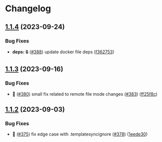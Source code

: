 # Changelog

## [1.1.4](https://github.com/andreas-augustin-dev/actions-template-sync-fork/compare/v1.1.3...v1.1.4) (2023-09-24)


### Bug Fixes

* **deps:** :lock: ([#388](https://github.com/andreas-augustin-dev/actions-template-sync-fork/issues/388)) update docker file deps ([f362753](https://github.com/andreas-augustin-dev/actions-template-sync-fork/commit/f3627536ff82a9e4c701b50fb51ea5fb6ee49c25))

## [1.1.3](https://github.com/AndreasAugustin/actions-template-sync/compare/v1.1.2...v1.1.3) (2023-09-16)


### Bug Fixes

* :bug: ([#380](https://github.com/AndreasAugustin/actions-template-sync/issues/380)) small fix related to remote file mode changes ([#383](https://github.com/AndreasAugustin/actions-template-sync/issues/383)) ([ff25f8c](https://github.com/AndreasAugustin/actions-template-sync/commit/ff25f8cbcd237716eeff23dc5616632c7663e99f))

## [1.1.2](https://github.com/AndreasAugustin/actions-template-sync/compare/v1.1.1...v1.1.2) (2023-09-03)


### Bug Fixes

* :bug: ([#375](https://github.com/AndreasAugustin/actions-template-sync/issues/375)) fix edge case with .templatesyncignore ([#378](https://github.com/AndreasAugustin/actions-template-sync/issues/378)) ([1eede30](https://github.com/AndreasAugustin/actions-template-sync/commit/1eede30772357d6984d1757753a672da4119d356))
